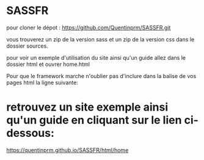 # SASSFR
pour cloner le dépot :
https://github.com/Quentinprm/SASSFR.git


vous trouverez un zip de la version sass et un zip de la version css dans le dossier sources. 


pour voir un exemple d'utilisation du site ainsi qu'un guide allez dans le dossier html et ouvrer home.html


Pour que le framework marche n'oublier pas d'inclure dans la balise <head> de vos pages html la ligne suivante: 
 <meta name="viewport" content="width=device-width" />
# retrouvez un site exemple ainsi qu'un guide en cliquant sur le lien ci-dessous:
https://quentinprm.github.io/SASSFR/html/home
  
